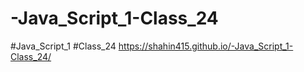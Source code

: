 # -Java_Script_1-Class_24
#Java_Script_1 #Class_24
https://shahin415.github.io/-Java_Script_1-Class_24/

